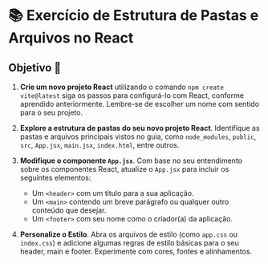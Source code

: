 # 📚 Exercício de Estrutura de Pastas e Arquivos no React 

## Objetivo 📝

1. **Crie um novo projeto React** utilizando o comando `npm create vite@latest` siga os passos para configurá-lo com React, conforme aprendido anteriormente. Lembre-se de escolher um nome com sentido para o seu projeto.

2. **Explore a estrutura de pastas do seu novo projeto React**. Identifique as pastas e arquivos principais vistos no guia, como `node_modules`, `public`, `src`, `App.jsx`, `main.jsx`, `index.html`, entre outros.

3. **Modifique o componente `App.jsx`**. Com base no seu entendimento sobre os componentes React, atualize o `App.jsx` para incluir os seguintes elementos:
   - Um `<header>` com um título para a sua aplicação.
   - Um `<main>` contendo um breve parágrafo ou qualquer outro conteúdo que desejar.
   - Um `<footer>` com seu nome como o criador(a) da aplicação.

4. **Personalize o Estilo**. Abra os arquivos de estilo (como `app.css` ou `index.css`) e adicione algumas regras de estilo básicas para o seu header, main e footer. Experimente com cores, fontes e alinhamentos.

